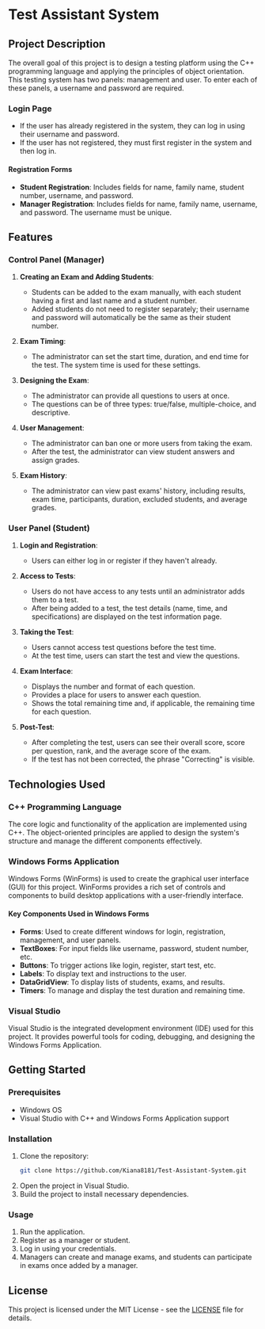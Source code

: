 # Test Assistant System

## Project Description
The overall goal of this project is to design a testing platform using the C++ programming language and applying the principles of object orientation. This testing system has two panels: management and user. To enter each of these panels, a username and password are required.

### Login Page
- If the user has already registered in the system, they can log in using their username and password.
- If the user has not registered, they must first register in the system and then log in.

#### Registration Forms
- **Student Registration**: Includes fields for name, family name, student number, username, and password.
- **Manager Registration**: Includes fields for name, family name, username, and password. The username must be unique.

## Features

### Control Panel (Manager)
1. **Creating an Exam and Adding Students**:
    - Students can be added to the exam manually, with each student having a first and last name and a student number.
    - Added students do not need to register separately; their username and password will automatically be the same as their student number.

2. **Exam Timing**:
    - The administrator can set the start time, duration, and end time for the test. The system time is used for these settings.

3. **Designing the Exam**:
    - The administrator can provide all questions to users at once.
    - The questions can be of three types: true/false, multiple-choice, and descriptive.

4. **User Management**:
    - The administrator can ban one or more users from taking the exam.
    - After the test, the administrator can view student answers and assign grades.

5. **Exam History**:
    - The administrator can view past exams' history, including results, exam time, participants, duration, excluded students, and average grades.

### User Panel (Student)
1. **Login and Registration**:
    - Users can either log in or register if they haven't already.

2. **Access to Tests**:
    - Users do not have access to any tests until an administrator adds them to a test.
    - After being added to a test, the test details (name, time, and specifications) are displayed on the test information page.

3. **Taking the Test**:
    - Users cannot access test questions before the test time.
    - At the test time, users can start the test and view the questions.

4. **Exam Interface**:
    - Displays the number and format of each question.
    - Provides a place for users to answer each question.
    - Shows the total remaining time and, if applicable, the remaining time for each question.

5. **Post-Test**:
    - After completing the test, users can see their overall score, score per question, rank, and the average score of the exam.
    - If the test has not been corrected, the phrase "Correcting" is visible.

## Technologies Used

### C++ Programming Language
The core logic and functionality of the application are implemented using C++. The object-oriented principles are applied to design the system's structure and manage the different components effectively.

### Windows Forms Application
Windows Forms (WinForms) is used to create the graphical user interface (GUI) for this project. WinForms provides a rich set of controls and components to build desktop applications with a user-friendly interface.

#### Key Components Used in Windows Forms
- **Forms**: Used to create different windows for login, registration, management, and user panels.
- **TextBoxes**: For input fields like username, password, student number, etc.
- **Buttons**: To trigger actions like login, register, start test, etc.
- **Labels**: To display text and instructions to the user.
- **DataGridView**: To display lists of students, exams, and results.
- **Timers**: To manage and display the test duration and remaining time.

### Visual Studio
Visual Studio is the integrated development environment (IDE) used for this project. It provides powerful tools for coding, debugging, and designing the Windows Forms Application.

## Getting Started

### Prerequisites
- Windows OS
- Visual Studio with C++ and Windows Forms Application support

### Installation
1. Clone the repository:
    ```sh
    git clone https://github.com/Kiana8181/Test-Assistant-System.git
    ```
2. Open the project in Visual Studio.
3. Build the project to install necessary dependencies.

### Usage
1. Run the application.
2. Register as a manager or student.
3. Log in using your credentials.
4. Managers can create and manage exams, and students can participate in exams once added by a manager.

## License
This project is licensed under the MIT License - see the [LICENSE](LICENSE) file for details.
